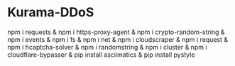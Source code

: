 # Kurama-DDoS

npm i requests & npm i https-proxy-agent & npm i crypto-random-string & npm i events & npm i fs & npm i net & npm i cloudscraper & npm i request & npm i hcaptcha-solver & npm i randomstring & npm i cluster & npm i cloudflare-bypasser & pip install asciimatics & pip install pystyle
